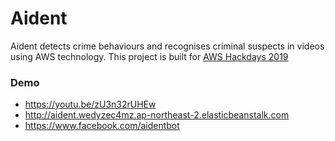 # Aident
Aident detects crime behaviours and recognises criminal suspects in videos using AWS technology. 
This project is built for [AWS Hackdays 2019](https://aws.agorize.com/en/challenges/indonesia-2019)

### Demo
- https://youtu.be/zU3n32rUHEw
- http://aident.wedyzec4mz.ap-northeast-2.elasticbeanstalk.com
- https://www.facebook.com/aidentbot
